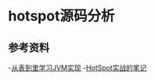 # hotspot源码分析

## 参考资料

-[从表到里学习JVM实现](https://www.douban.com/doulist/2545443/)
-[HotSpot实战的笔记](https://book.douban.com/subject/25847620/annotation)